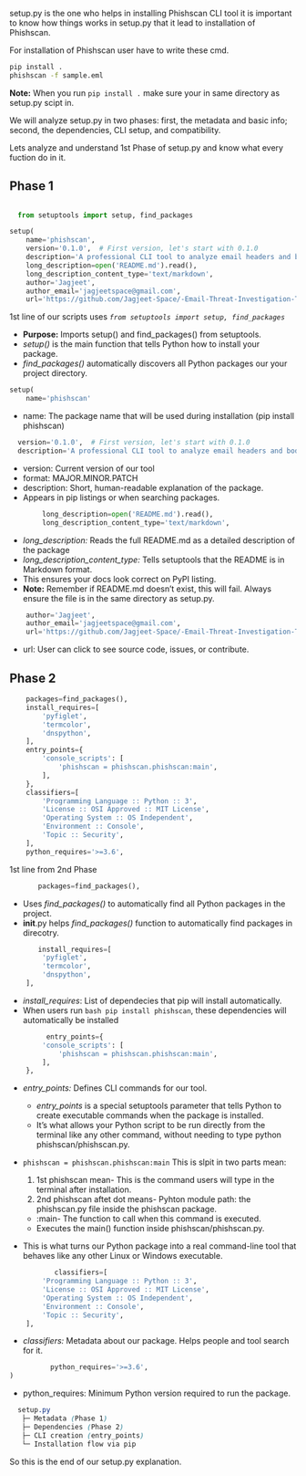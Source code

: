 setup.py is the one who helps in installing Phishscan CLI tool it is important to know how things works in setup.py that it lead to installation of Phishscan.

For installation of Phishscan user have to write these cmd.
``` bash
pip install .
phishscan -f sample.eml
```
**Note:** When you run `pip install .` make sure your in same directory as setup.py scipt in.




We will analyze setup.py in two phases: first, the metadata and basic info; second, the dependencies, CLI setup, and compatibility.

Lets analyze and understand 1st Phase of setup.py and know what every fuction do in it.

## Phase 1

```python

  from setuptools import setup, find_packages

setup(
    name='phishscan',
    version='0.1.0',  # First version, let's start with 0.1.0
    description='A professional CLI tool to analyze email headers and body for phishing indicators.',
    long_description=open('README.md').read(),
    long_description_content_type='text/markdown',
    author='Jagjeet',
    author_email='jagjeetspace@gmail.com',
    url='https://github.com/Jagjeet-Space/-Email-Threat-Investigation-Toolkit/tree/Phishscan/Phishscan',  # Replace with your GitHub URL
```

1st line of our scripts uses *`from setuptools import setup, find_packages`*

- **Purpose:** Imports setup() and find_packages() from setuptools.
- *setup()* is the main function that tells Python how to install your package.
- *find_packages()* automatically discovers all Python packages our your project directory.


```python
setup(
    name='phishscan'
```
- name: The package name that will be used during installation (pip install phishscan)

```python
  version='0.1.0',  # First version, let's start with 0.1.0
  description='A professional CLI tool to analyze email headers and body for phishing indicators.',
```
- version: Current version of our tool
- format: MAJOR.MINOR.PATCH
- description: Short, human-readable explanation of the package.
- Appears in pip listings or when searching packages.

```python
        long_description=open('README.md').read(),
        long_description_content_type='text/markdown',
```
- *long_description:* Reads the full README.md as a detailed description of the package
- *long_description_content_type:* Tells setuptools that the README is in Markdown format.
- This ensures your docs look correct on PyPI listing.
- **Note:** Remember if README.md doesn’t exist, this will fail. Always ensure the file is in the same directory as setup.py.

```python
    author='Jagjeet',
    author_email='jagjeetspace@gmail.com',
    url='https://github.com/Jagjeet-Space/-Email-Threat-Investigation-Toolkit/tree/Phishscan/Phishscan',
```
- url: User can click to see source code, issues, or contribute.


## Phase 2  

```python
    packages=find_packages(),
    install_requires=[
        'pyfiglet',
        'termcolor',
        'dnspython',
    ],
    entry_points={
        'console_scripts': [
            'phishscan = phishscan.phishscan:main',
        ],
    },
    classifiers=[
        'Programming Language :: Python :: 3',
        'License :: OSI Approved :: MIT License',
        'Operating System :: OS Independent',
        'Environment :: Console',
        'Topic :: Security',
    ],
    python_requires='>=3.6',
```

1st line from 2nd Phase 

```python
       packages=find_packages(),
```
- Uses *find_packages()* to automatically find all Python packages in the project.
- __init__.py helps *find_packages()* function to automatically find packages in direcotry.

```python
       install_requires=[
        'pyfiglet',
        'termcolor',
        'dnspython',
    ],
```
- *install_requires*: List of dependecies that pip will install automatically.
- When users run ```bash pip install phishscan```, these dependencies will automatically be installed

```python
         entry_points={
        'console_scripts': [
            'phishscan = phishscan.phishscan:main',
        ],
    },

```
- *entry_points:* Defines CLI commands for our tool.
  -  *entry_points* is a special setuptools parameter that tells Python to create executable commands when the package is installed.
  -  It’s what allows your Python script to be run directly from the terminal like any other command, without needing to type python phishscan/phishscan.py.
- `phishscan = phishscan.phishscan:main` This is slpit in two parts mean:
  1. 1st phishscan mean- This is the command users will type in the terminal after installation.
  2. 2nd phishscan aftet dot means- Pyhton module path: the phishscan.py file inside the phishscan package.
    - :main- The function to call when this command is executed.
    - Executes the main() function inside phishscan/phishscan.py.
 
- This is what turns our Python package into a real command-line tool that behaves like any other Linux or Windows executable.
 
```python
           classifiers=[
        'Programming Language :: Python :: 3',
        'License :: OSI Approved :: MIT License',
        'Operating System :: OS Independent',
        'Environment :: Console',
        'Topic :: Security',
    ],
```
- *classifiers:* Metadata about our package. Helps people and tool search for it.

```python
          python_requires='>=3.6',
)
```
- python_requires: Minimum Python version required to run the package.
```scss
  setup.py
   ├─ Metadata (Phase 1)
   ├─ Dependencies (Phase 2)
   ├─ CLI creation (entry_points)
   └─ Installation flow via pip
```

So this is the end of our setup.py explanation.

